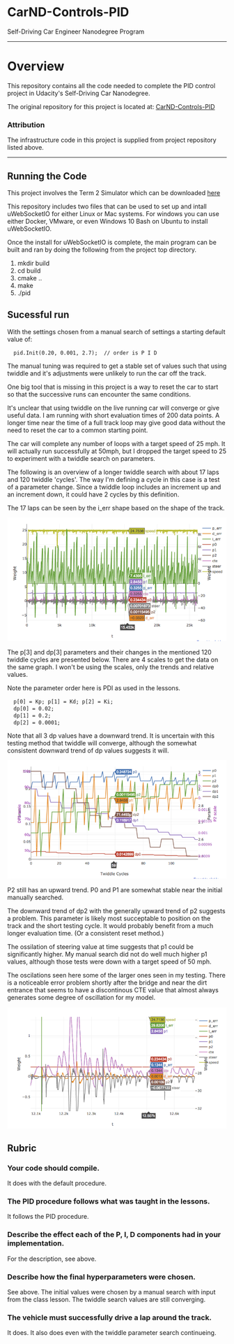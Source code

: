 # CarND-Controls-PID
Self-Driving Car Engineer Nanodegree Program

---

# Overview
This repository contains all the code needed to complete the PID control project in Udacity's Self-Driving Car Nanodegree.

The original repository for this project is located at: [CarND-Controls-PID](https://github.com/udacity/CarND-Controls-PID)

### Attribution
The infrastructure code in this project is supplied from project repository listed above.

---

[//]: # (Image References)

[image1]: ./writeup_images/Twiddle_Overview.png "Twiddle Data"
[image2]: ./writeup_images/twiddle_cycles.png "Tiddle changes"
[image3]: ./writeup_images/oscillation.png "Oscillation"

## Running the Code
This project involves the Term 2 Simulator which can be downloaded [here](https://github.com/udacity/self-driving-car-sim/releases)

This repository includes two files that can be used to set up and intall uWebSocketIO for either Linux or Mac systems. For windows you can use either Docker, VMware, or even Windows 10 Bash on Ubuntu to install uWebSocketIO.

Once the install for uWebSocketIO is complete, the main program can be built and ran by doing the following from the project top directory.

1. mkdir build
2. cd build
3. cmake ..
4. make
5. ./pid

##  Sucessful run

With the settings chosen from a manual search of settings a starting default value of:

```
  pid.Init(0.20, 0.001, 2.7);  // order is P I D 
```

The manual tuning was required to get a stable set of values such that using twiddle and it's adjustments were unlikely to run the car off the track.

One big tool that is missing in this project is a way to reset the car to start so that the successive runs can encounter the same conditions.

It's unclear that using twiddle on the live running car will converge or give
useful data.  I am running with short evaluation times of 200 data points.  A
longer time near the time of a full track loop may give good data without the
need to reset the car to a common starting point.

The car will complete any number of loops with a target speed of 25 mph.  It will actually run successfully at 50mph, but I dropped the target speed to 25
to experiment with a twiddle search on parameters.

The following is an overview of a longer twiddle search with about 17 laps and 120 twiddle 'cycles'.  The way I'm defining a cycle in this case is a test of
a parameter change.  Since a twiddle loop includes an increment up and an increment down, it could have 2 cycles by this definition.

The 17 laps can be seen by the i_err shape based on the shape of the track.

![alt text][image1]

The p[3] and dp[3] parameters and their changes in the mentioned 120 twiddle cycles are presented below.  There are 4 scales to get the data on the same
graph.  I won't be using the scales, only the trends and relative values.

Note the parameter order here is PDI as used in the lessons.
```
  p[0] = Kp; p[1] = Kd; p[2] = Ki;
  dp[0] = 0.02;
  dp[1] = 0.2;
  dp[2] = 0.0001;
```

Note that all 3 dp values have a downward trend.  It is uncertain with this testing method that twiddle will converge, although the somewhat consistent
downward trend of dp values suggests it will.

![alt text][image2]

P2 still has an upward trend.  P0 and P1 are somewhat stable near the initial
manually searched.

The downward trend of dp2 with the generally upward trend of p2 suggests a problem.  This parameter is likely most succeptable to position on the track and the short testing cycle.  It would probably benefit from a much longer 
evaluation time.  (Or a consistent reset method.)

The ossilation of steering value at time suggests that p1 could be significantly higher.  My manual search did not do well much higher p1 values, although those tests were down with a target speed of 50 mph.

The oscilations seen here some of the larger ones seen in my testing.  There is a noticeable error problem shortly after the bridge and near the dirt entrance that seems to have a discontinous CTE value that almost always generates some degree of oscillation for my model.

![alt text][image3]

## Rubric

### Your code should compile.
It does with the default procedure.

### The PID procedure follows what was taught in the lessons.

It follows the PID procedure.

### Describe the effect each of the P, I, D components had in your implementation.

For the description, see above.

### Describe how the final hyperparameters were chosen.

See above.  The initial values were chosen by a manual search with input from the class lesson.  The twiddle search values are still converging.

### The vehicle must successfully drive a lap around the track.

It does.  It also does even with the twiddle parameter search continueing.




